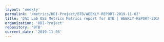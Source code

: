 ```yaml
---
layout: 'weekly'
permalink: '/metrics/HDI-Project/BTB/WEEKLY-REPORT-2019-11-03'
title: 'DAI Lab OSS Metrics Metrics report for BTB | WEEKLY-REPORT-2019-11-03'
organization: 'HDI-Project'
repository: 'BTB'
current_date: '2019-11-03'
---
```

